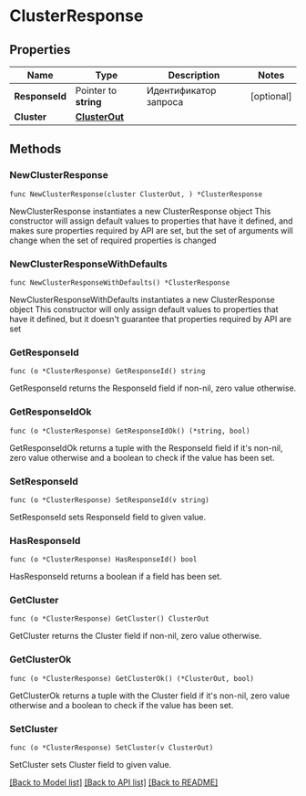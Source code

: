 # ClusterResponse

## Properties

Name | Type | Description | Notes
------------ | ------------- | ------------- | -------------
**ResponseId** | Pointer to **string** | Идентификатор запроса | [optional] 
**Cluster** | [**ClusterOut**](ClusterOut.md) |  | 

## Methods

### NewClusterResponse

`func NewClusterResponse(cluster ClusterOut, ) *ClusterResponse`

NewClusterResponse instantiates a new ClusterResponse object
This constructor will assign default values to properties that have it defined,
and makes sure properties required by API are set, but the set of arguments
will change when the set of required properties is changed

### NewClusterResponseWithDefaults

`func NewClusterResponseWithDefaults() *ClusterResponse`

NewClusterResponseWithDefaults instantiates a new ClusterResponse object
This constructor will only assign default values to properties that have it defined,
but it doesn't guarantee that properties required by API are set

### GetResponseId

`func (o *ClusterResponse) GetResponseId() string`

GetResponseId returns the ResponseId field if non-nil, zero value otherwise.

### GetResponseIdOk

`func (o *ClusterResponse) GetResponseIdOk() (*string, bool)`

GetResponseIdOk returns a tuple with the ResponseId field if it's non-nil, zero value otherwise
and a boolean to check if the value has been set.

### SetResponseId

`func (o *ClusterResponse) SetResponseId(v string)`

SetResponseId sets ResponseId field to given value.

### HasResponseId

`func (o *ClusterResponse) HasResponseId() bool`

HasResponseId returns a boolean if a field has been set.

### GetCluster

`func (o *ClusterResponse) GetCluster() ClusterOut`

GetCluster returns the Cluster field if non-nil, zero value otherwise.

### GetClusterOk

`func (o *ClusterResponse) GetClusterOk() (*ClusterOut, bool)`

GetClusterOk returns a tuple with the Cluster field if it's non-nil, zero value otherwise
and a boolean to check if the value has been set.

### SetCluster

`func (o *ClusterResponse) SetCluster(v ClusterOut)`

SetCluster sets Cluster field to given value.



[[Back to Model list]](../README.md#documentation-for-models) [[Back to API list]](../README.md#documentation-for-api-endpoints) [[Back to README]](../README.md)


